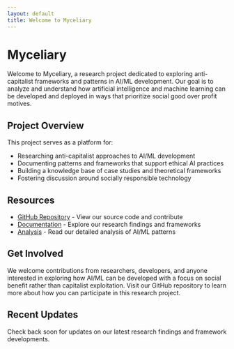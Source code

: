 ```yaml
---
layout: default
title: Welcome to Myceliary
---
```


# Myceliary

Welcome to Myceliary, a research project dedicated to exploring anti-capitalist frameworks and patterns in AI/ML development. Our goal is to analyze and understand how artificial intelligence and machine learning can be developed and deployed in ways that prioritize social good over profit motives.

## Project Overview

This project serves as a platform for:
- Researching anti-capitalist approaches to AI/ML development
- Documenting patterns and frameworks that support ethical AI practices
- Building a knowledge base of case studies and theoretical frameworks
- Fostering discussion around socially responsible technology

## Resources

- [GitHub Repository](https://github.com/jwynia/myceliary) - View our source code and contribute
- [Documentation](docs/) - Explore our research findings and frameworks
- [Analysis](analysis/) - Read our detailed analysis of AI/ML patterns

## Get Involved

We welcome contributions from researchers, developers, and anyone interested in exploring how AI/ML can be developed with a focus on social benefit rather than capitalist exploitation. Visit our GitHub repository to learn more about how you can participate in this research project.

## Recent Updates

Check back soon for updates on our latest research findings and framework developments.
